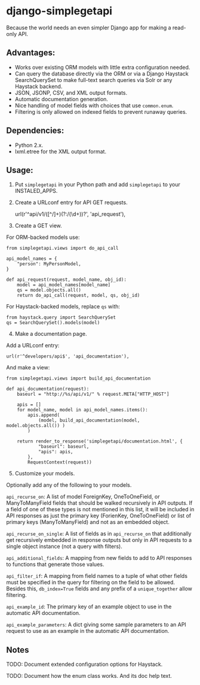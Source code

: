 django-simplegetapi
===================

Because the world needs an even simpler Django app for making a read-only API.

Advantages:
-----------

* Works over existing ORM models with little extra configuration needed.
* Can query the database directly via the ORM or via a Django Haystack SearchQuerySet to make full-text search queries via Solr or any Haystack backend.
* JSON, JSONP, CSV, and XML output formats.
* Automatic documentation generation.
* Nice handling of model fields with choices that use `common.enum`.
* Filtering is only allowed on indexed fields to prevent runaway queries.

Dependencies:
-------------

* Python 2.x.
* lxml.etree for the XML output format.

Usage:
------

1) Put `simplegetapi` in your Python path and add `simplegetapi` to your INSTALED_APPS.

2) Create a URLconf entry for API GET requests.

    url(r'^api/v1/([^/]+)(?:/(\d+))?', 'api_request'),

3) Create a GET view.

For ORM-backed models use:

	from simplegetapi.views import do_api_call

	api_model_names = {
		"person": MyPersonModel,
	}

	def api_request(request, model_name, obj_id):
		model = api_model_names[model_name]
		qs = model.objects.all()
		return do_api_call(request, model, qs, obj_id)

For Haystack-backed models, replace `qs` with:

	from haystack.query import SearchQuerySet
	qs = SearchQuerySet().models(model)

4) Make a documentation page.

Add a URLconf entry:

    url(r'^developers/api$', 'api_documentation'),

And make a view:

	from simplegetapi.views import build_api_documentation

	def api_documentation(request):
		baseurl = "http://%s/api/v1/" % request.META["HTTP_HOST"]

		apis = []
		for model_name, model in api_model_names.items():
			apis.append(
				(model, build_api_documentation(model, model.objects.all()) )
			)

		return render_to_response('simplegetapi/documentation.html', {
				"baseurl": baseurl,
				"apis": apis,
			},
			RequestContext(request))

5) Customize your models.

Optionally add any of the following to your models.

`api_recurse_on`: A list of model ForeignKey, OneToOneField, or ManyToManyField fields that should be walked recursively in API outputs. If a field of one of these types is not mentioned in this list, it will be included in API responses as just the primary key (ForienKey, OneToOneField) or list of primary keys (ManyToManyField) and not as an embedded object.

`api_recurse_on_single`: A list of fields as in `api_recurse_on` that additionally get recursively embedded in response outputs but only in API requests to a single object instance (not a query with filters).

`api_additional_fields`: A mapping from new fields to add to API responses to functions that generate those values.

`api_filter_if`: A mapping from field names to a tuple of what other fields must be specified in the query for filtering on the field to be allowed. Besides this, `db_index=True` fields and any prefix of a `unique_together` allow filtering.

`api_example_id`: The primary key of an example object to use in the automatic API documentation.

`api_example_parameters`: A dict giving some sample parameters to an API request to use as an example in the automatic API documentation.

Notes
-----

TODO: Document extended configuration options for Haystack.

TODO: Document how the enum class works. And its doc help text.

